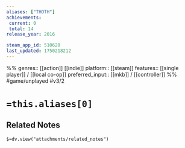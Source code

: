 ```yaml
---
aliases: ["THOTH"]
achievements:
 current: 0
 total: 14
release_year: 2016

steam_app_id: 510620
last_updated: 1750218212
---
```

%%
genres:: [[action]] [[indie]]
platform:: [[steam]]
features:: [[single player]] / [[local co-op]]
preferred_input:: [[mkb]] / [[controller]]
%%
#game/unplayed
#v3/2

# `=this.aliases[0]`
## Related Notes
`$=dv.view("attachments/related_notes")`